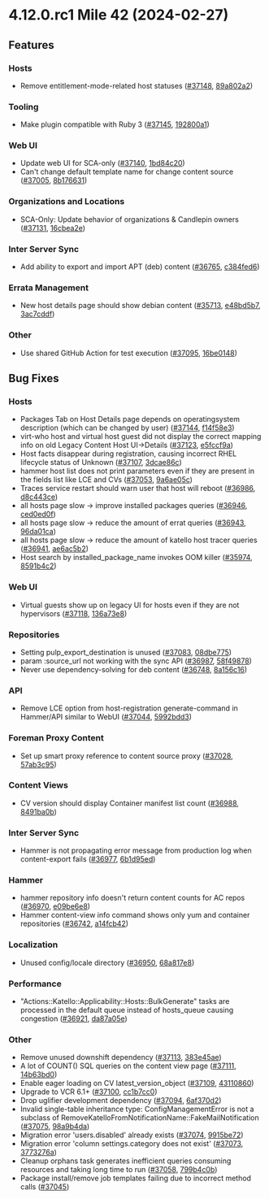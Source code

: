 # 4.12.0.rc1 Mile 42 (2024-02-27)

## Features

### Hosts
 * Remove entitlement-mode-related host statuses ([#37148](https://projects.theforeman.org/issues/37148), [89a802a2](https://github.com/Katello/katello.git/commit/89a802a2ebeb2c9278ff0115c057cbb2735b3779))

### Tooling
 * Make plugin compatible with Ruby 3 ([#37145](https://projects.theforeman.org/issues/37145), [192800a1](https://github.com/Katello/katello.git/commit/192800a11feb1b1d255c94da84a4af1b05850ded))

### Web UI
 * Update web UI for SCA-only ([#37140](https://projects.theforeman.org/issues/37140), [1bd84c20](https://github.com/Katello/katello.git/commit/1bd84c2006f10f3ac9d9ec7813320dbc70bd8629))
 * Can't change default template name for change content source ([#37005](https://projects.theforeman.org/issues/37005), [8b176631](https://github.com/Katello/katello.git/commit/8b176631c6cab4d86e822cdff2874fc7061d2595))

### Organizations and Locations
 * SCA-Only: Update behavior of organizations & Candlepin owners ([#37131](https://projects.theforeman.org/issues/37131), [16cbea2e](https://github.com/Katello/katello.git/commit/16cbea2ed64109baed9227dd47588ccc314c766e))

### Inter Server Sync
 * Add ability to export and import APT (deb) content ([#36765](https://projects.theforeman.org/issues/36765), [c384fed6](https://github.com/Katello/katello.git/commit/c384fed698c0595ecadc8566612f44d1d4475364))

### Errata Management
 * New host details page should show debian content ([#35713](https://projects.theforeman.org/issues/35713), [e48bd5b7](https://github.com/Katello/katello.git/commit/e48bd5b749022b38874d169b1e53313896f79f6a), [3ac7cddf](https://github.com/Katello/katello.git/commit/3ac7cddf0f452afac1514f1c37b660930833bf4b))

### Other
 * Use shared GitHub Action for test execution ([#37095](https://projects.theforeman.org/issues/37095), [16be0148](https://github.com/Katello/katello.git/commit/16be014837f818a31d45c977325815b48148da33))

## Bug Fixes

### Hosts
 * Packages Tab on Host Details page depends on operatingsystem description (which can be changed by user) ([#37144](https://projects.theforeman.org/issues/37144), [f14f58e3](https://github.com/Katello/katello.git/commit/f14f58e3d7dc2a3c5a14b7b64592d5c9a9900868))
 * virt-who host and virtual host guest did not display the correct mapping info on old Legacy Content Host UI->Details ([#37123](https://projects.theforeman.org/issues/37123), [e5fccf9a](https://github.com/Katello/katello.git/commit/e5fccf9afddcece4205fc9069c24f609c0e5c686))
 * Host facts disappear during registration, causing incorrect RHEL lifecycle status of Unknown ([#37107](https://projects.theforeman.org/issues/37107), [3dcae86c](https://github.com/Katello/katello.git/commit/3dcae86ca41974534ec67771364ed6b312351e92))
 * hammer host list does not print parameters even if they are present in the fields list like LCE and CVs ([#37053](https://projects.theforeman.org/issues/37053), [9a6ae05c](https://github.com/Katello/hammer-cli-katello.git/commit/9a6ae05cd72e8dd09004204c00571d449abe4c63))
 * Traces service restart should warn user that host will reboot ([#36986](https://projects.theforeman.org/issues/36986), [d8c443ce](https://github.com/Katello/katello.git/commit/d8c443cede87b4c4222464acd8f75116958b79a0))
 * all hosts page slow -> improve installed packages queries ([#36946](https://projects.theforeman.org/issues/36946), [ced0ed0f](https://github.com/Katello/katello.git/commit/ced0ed0f87dfd5da1e8e6ca2fa4b3bfe8391b060))
 * all hosts page slow -> reduce the amount of errat queries ([#36943](https://projects.theforeman.org/issues/36943), [96da01ca](https://github.com/Katello/katello.git/commit/96da01ca7042955d5b534d72b329bfc4c223f676))
 * all hosts page slow -> reduce the amount of katello host tracer queries ([#36941](https://projects.theforeman.org/issues/36941), [ae6ac5b2](https://github.com/Katello/katello.git/commit/ae6ac5b2fa296f9c27ce452dc36401482b49d7ea))
 * Host search by installed_package_name invokes OOM killer ([#35974](https://projects.theforeman.org/issues/35974), [8591b4c2](https://github.com/Katello/katello.git/commit/8591b4c250da8c27fc81b47af8aa2443fff51e3d))

### Web UI
 * Virtual guests show up on legacy UI for hosts even if they are not hypervisors ([#37118](https://projects.theforeman.org/issues/37118), [136a73e8](https://github.com/Katello/katello.git/commit/136a73e8c007d4ed5969adfb6411dc2c68e9880d))

### Repositories
 * Setting pulp_export_destination is unused ([#37083](https://projects.theforeman.org/issues/37083), [08dbe775](https://github.com/Katello/katello.git/commit/08dbe7751a3dd8b17a0ae4b164a7ae549ee7c1dd))
 * param :source_url not working with the sync API ([#36987](https://projects.theforeman.org/issues/36987), [58f49878](https://github.com/Katello/katello.git/commit/58f498787ffef5db04920462591bf6f7f6117e36))
 * Never use dependency-solving for deb content ([#36748](https://projects.theforeman.org/issues/36748), [8a156c16](https://github.com/Katello/katello.git/commit/8a156c1639832c37b7812304cbf4bae1674e6380))

### API
 * Remove LCE option from host-registration generate-command in Hammer/API similar to WebUI ([#37044](https://projects.theforeman.org/issues/37044), [5992bdd3](https://github.com/Katello/katello.git/commit/5992bdd393f8fdd51f863030ce8a395447b2031c))

### Foreman Proxy Content
 * Set up smart proxy reference to content source proxy ([#37028](https://projects.theforeman.org/issues/37028), [57ab3c95](https://github.com/Katello/katello.git/commit/57ab3c95b713dd51115399d2fb33a4b4f4a0e3ff))

### Content Views
 * CV version should display Container manifest list count ([#36988](https://projects.theforeman.org/issues/36988), [8491ba0b](https://github.com/Katello/katello.git/commit/8491ba0bcc72ed9ff272e6aacf0e29976e7147db))

### Inter Server Sync
 * Hammer is not propagating error message from production log when content-export fails ([#36977](https://projects.theforeman.org/issues/36977), [6b1d95ed](https://github.com/Katello/katello.git/commit/6b1d95ed2d4d52255db7f8cd221007b80baa07b4))

### Hammer
 * hammer repository info doesn't return content counts for AC repos ([#36970](https://projects.theforeman.org/issues/36970), [e09be6e8](https://github.com/Katello/hammer-cli-katello.git/commit/e09be6e8e25f36559900f7b081a40983f8f64dbf))
 * Hammer content-view info command shows only yum and container repositories ([#36742](https://projects.theforeman.org/issues/36742), [a14fcb42](https://github.com/Katello/hammer-cli-katello.git/commit/a14fcb42eaada249d10bcb1705bcb83e107ac135))

### Localization
 * Unused config/locale directory ([#36950](https://projects.theforeman.org/issues/36950), [68a817e8](https://github.com/Katello/katello.git/commit/68a817e86e4611298c933f41c4784ab9ee942d79))

### Performance
 * "Actions::Katello::Applicability::Hosts::BulkGenerate" tasks are processed in the default queue instead of hosts_queue causing congestion ([#36921](https://projects.theforeman.org/issues/36921), [da87a05e](https://github.com/Katello/katello.git/commit/da87a05e4d2e2a0ea8c529aefe77ed945550fe96))

### Other
 * Remove unused downshift dependency ([#37113](https://projects.theforeman.org/issues/37113), [383e45ae](https://github.com/Katello/katello.git/commit/383e45ae6ade95dd677c259cf75fc2ba2d101a7a))
 * A lot of COUNT() SQL queries on the content view page ([#37111](https://projects.theforeman.org/issues/37111), [14b63bd0](https://github.com/Katello/katello.git/commit/14b63bd0131c2007c934dabaa4f51cef049cf380))
 * Enable eager loading on CV latest_version_object ([#37109](https://projects.theforeman.org/issues/37109), [43110860](https://github.com/Katello/katello.git/commit/431108603e30857e1dbed826ad22e54c5b1a0caa))
 * Upgrade to VCR 6.1+ ([#37100](https://projects.theforeman.org/issues/37100), [cc1b7cc0](https://github.com/Katello/katello.git/commit/cc1b7cc0a624e00a6b59b5bae2be298a8ba6331e))
 * Drop uglifier development dependency ([#37094](https://projects.theforeman.org/issues/37094), [6af370d2](https://github.com/Katello/katello.git/commit/6af370d2bc979c2188f3a5525bcbb3f9e764af06))
 * Invalid single-table inheritance type: ConfigManagementError is not a subclass of RemoveKatelloFromNotificationName::FakeMailNotification ([#37075](https://projects.theforeman.org/issues/37075), [98a9b4da](https://github.com/Katello/katello.git/commit/98a9b4da64b890c5bf5299a8d36f704d2f2bedc6))
 * Migration error 'users.disabled' already exists ([#37074](https://projects.theforeman.org/issues/37074), [9915be72](https://github.com/Katello/katello.git/commit/9915be7280e4d380fc2a14f8ba052cfb2b707eb5))
 * Migration error 'column settings.category does not exist' ([#37073](https://projects.theforeman.org/issues/37073), [3773276a](https://github.com/Katello/katello.git/commit/3773276af1e5489641132b60f455047b2d7f347f))
 * Cleanup orphans task generates inefficient queries consuming resources and taking long time to run ([#37058](https://projects.theforeman.org/issues/37058), [799b4c0b](https://github.com/Katello/katello.git/commit/799b4c0bc97d6aa02a309a02d923ebf7be14d7ac))
 * Package install/remove job templates failing due to incorrect method calls ([#37045](https://projects.theforeman.org/issues/37045))
